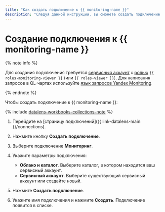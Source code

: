 ```yaml
---
title: "Как создать подключение к {{ monitoring-name }}"
description: "Следуя данной инструкции, вы сможете создать подключение к {{ monitoring-name }}."
---
```


# Создание подключения к {{ monitoring-name }}

{% note info %}

Для создания подключения требуется [сервисный аккаунт](../../../iam/concepts/users/service-accounts.md) с [ролью](../../../iam/operations/sa/assign-role-for-sa.md) `{{ roles-monitoring-viewer }}` (или `{{ roles-viewer }}`).
Для написания запросов в QL-чартах используйте [язык запросов Yandex Monitoring](../../../monitoring/concepts/querying.md).

{% endnote %}

Чтобы создать подключение к {{ monitoring-name }}:


{% include [datalens-workbooks-collections-note](../../../_includes/datalens/operations/datalens-workbooks-collections-note.md) %}


1. Перейдите на [страницу подключений]({{ link-datalens-main }}/connections).
1. Нажмите кнопку **Создать подключение**.
1. Выберите подключение **Мониторинг**.
1. Укажите параметры подключения:

   * **Облако и каталог**. Выберите каталог, в котором находится ваш сервисный аккаунт.
   * **Сервисный аккаунт**. Выберите существующий сервисный аккаунт или создайте новый.
   
1. Нажмите **Создать подключение**.
1. Укажите имя подключения и нажмите **Создать**. Подключение появится в списке.
